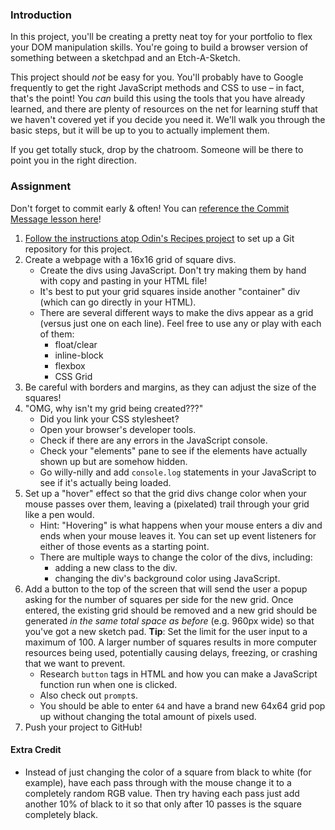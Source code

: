 ### Introduction

In this project, you'll be creating a pretty neat toy for your portfolio to flex your DOM manipulation skills. You're going to build a browser version of something between a sketchpad and an Etch-A-Sketch.

This project should _not_ be easy for you. You'll probably have to Google frequently to get the right JavaScript methods and CSS to use – in fact, that's the point! You _can_ build this using the tools that you have already learned, and there are plenty of resources on the net for learning stuff that we haven't covered yet if you decide you need it. We'll walk you through the basic steps, but it will be up to you to actually implement them.

If you get totally stuck, drop by the chatroom. Someone will be there to point you in the right direction.

### Assignment

<div class="lesson-content__panel" markdown="1">

Don't forget to commit early & often! You can [reference the Commit Message lesson here](https://www.theodinproject.com/paths/foundations/courses/foundations/lessons/commit-messages)!

1. [Follow the instructions atop Odin's Recipes project](https://www.theodinproject.com/paths/foundations/courses/foundations/lessons/recipes#setting-up-your-projects-github-repository) to set up a Git repository for this project.
2. Create a webpage with a 16x16 grid of square divs.
   * Create the divs using JavaScript. Don't try making them by hand with copy and pasting in your HTML file!
   * It's best to put your grid squares inside another "container" div \(which can go directly in your HTML\).
   * There are several different ways to make the divs appear as a grid \(versus just one on each line\). Feel free to use any or play with each of them:
      * float/clear
      * inline-block
      * flexbox
      * CSS Grid
 4. Be careful with borders and margins, as they can adjust the size of the squares!
 5. "OMG, why isn't my grid being created???"
      * Did you link your CSS stylesheet?
      * Open your browser's developer tools.
      * Check if there are any errors in the JavaScript console.
      * Check your "elements" pane to see if the elements have actually shown up but are somehow hidden.
      * Go willy-nilly and add  `console.log` statements in your JavaScript to see if it's actually being loaded.
3. Set up a "hover" effect so that the grid divs change color when your mouse passes over them, leaving a \(pixelated\) trail through your grid like a pen would.
   * Hint: "Hovering" is what happens when your mouse enters a div and ends when your mouse leaves it. You can set up event listeners for either of those events as a starting point.
   * There are multiple ways to change the color of the divs, including:
      * adding a new class to the div.
      * changing the div's background color using JavaScript.
4. Add a button to the top of the screen that will send the user a popup asking for the number of squares per side for the new grid. Once entered, the existing grid should be removed and a new grid should be generated _in the same total space as before_ \(e.g. 960px wide\) so that you've got a new sketch pad. **Tip**: Set the limit for the user input to a maximum of 100. A larger number of squares results in more computer resources being used, potentially causing delays, freezing, or crashing that we want to prevent.
   * Research `button` tags in HTML and how you can make a JavaScript function run when one is clicked.
   * Also check out `prompt`s.
   * You should be able to enter `64` and have a brand new 64x64 grid pop up without changing the total amount of pixels used.
5. Push your project to GitHub!

#### Extra Credit
  * Instead of just changing the color of a square from black to white \(for example\), have each pass through with the mouse change it to a completely random RGB value.   Then try having each pass just add another 10% of black to it so that only after 10 passes is the square completely black.
</div>
